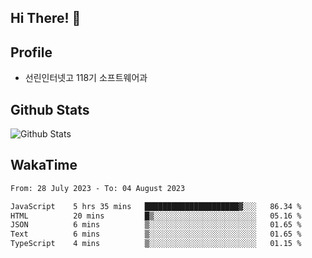 ## Hi There! 👋

## Profile

-   선린인터넷고 118기 소프트웨어과

## Github Stats

![Github Stats](https://github-readme-stats.vercel.app/api/top-langs/?username=NY0510&theme=tokyonight&hide_border=true&layout=compact)

## WakaTime

<!--START_SECTION:waka-->

```txt
From: 28 July 2023 - To: 04 August 2023

JavaScript    5 hrs 35 mins   █████████████████████▓░░░   86.34 %
HTML          20 mins         █▒░░░░░░░░░░░░░░░░░░░░░░░   05.16 %
JSON          6 mins          ▒░░░░░░░░░░░░░░░░░░░░░░░░   01.65 %
Text          6 mins          ▒░░░░░░░░░░░░░░░░░░░░░░░░   01.65 %
TypeScript    4 mins          ▒░░░░░░░░░░░░░░░░░░░░░░░░   01.15 %
```

<!--END_SECTION:waka-->
